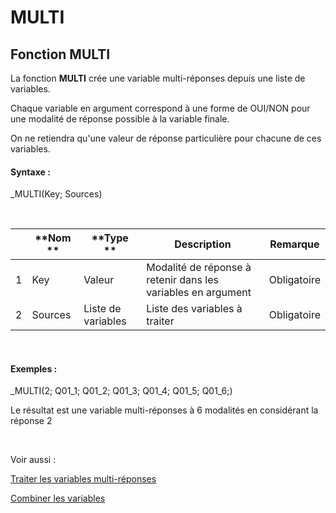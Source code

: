 # MULTI

## Fonction MULTI

La fonction **MULTI** crée une variable multi-réponses depuis une liste de variables.

Chaque variable en argument correspond à une forme de OUI/NON pour une modalité de réponse possible à la variable finale.

On ne retiendra qu'une valeur de réponse particulière pour chacune de ces variables.

#### Syntaxe :&nbsp;

\_MULTI(Key; Sources)

&nbsp;

| &nbsp; | **Nom ** | **Type ** | **Description** | **Remarque** |
| --- | --- | --- | --- | --- |
| &#49; | Key | Valeur | Modalité de réponse à retenir dans les variables en argument | Obligatoire |
| &#50; | Sources | Liste de variables | Liste des variables à traiter | Obligatoire |


&nbsp;

#### Exemples :

\_MULTI(2; Q01\_1; Q01\_2; Q01\_3; Q01\_4; Q01\_5; Q01\_6;)

Le résultat est une variable multi-réponses à 6 modalités en considérant la réponse 2

&nbsp;

Voir aussi :&nbsp;

[Traiter les variables multi-réponses](<Traiterlesvariablesmulti-repons1.md>)

[Combiner les variables](<Combinerlesvariables1.md>)
